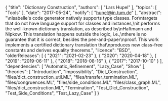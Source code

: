 {
    "title": "Dictionary Construction",
    "authors": [
        "Lars Hupel"
    ],
    "topics": [
        "Tools"
    ],
    "date": "2017-05-24",
    "notify": [
        "hupel@in.tum.de"
    ],
    "abstract": "\nIsabelle's code generator natively supports type classes. For\ntargets that do not have language support for classes and instances,\nit performs the well-known dictionary translation, as described by\nHaftmann and Nipkow. This translation happens outside the logic, i.e.,\nthere is no guarantee that it is correct, besides the pen-and-paper\nproof. This work implements a certified dictionary translation that\nproduces new class-free constants and derives equality theorems.",
    "licence": "BSD",
    "olderReleases": [
        {
            "2021": "2021-02-23"
        },
        {
            "2020": "2020-04-18"
        },
        {
            "2019": "2019-06-11"
        },
        {
            "2018": "2018-08-16"
        },
        {
            "2017": "2017-10-10"
        }
    ],
    "dependencies": [
        "Automatic_Refinement",
        "Lazy_Case",
        "Show"
    ],
    "theories": [
        "Introduction",
        "Impossibility",
        "Dict_Construction",
        "files/dict_construction_util.ML",
        "files/transfer_termination.ML",
        "files/congruences.ML",
        "files/side_conditions.ML",
        "files/class_graph.ML",
        "files/dict_construction.ML",
        "Termination",
        "Test_Dict_Construction",
        "Test_Side_Conditions",
        "Test_Lazy_Case"
    ]
}